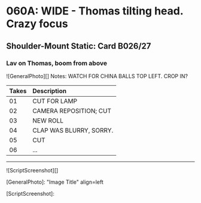 # 060A: WIDE - Thomas tilting head. Crazy focus

## Shoulder-Mount Static: Card B026/27

### Lav on Thomas, boom from above

![GeneralPhoto][]
Notes: WATCH FOR CHINA BALLS TOP LEFT. CROP IN?

| Takes | Description |
|:---|:----|
| 01 | CUT FOR LAMP |
| 02 | CAMERA REPOSITION; CUT |
| 03 | NEW ROLL |
| 04 | CLAP WAS BLURRY, SORRY. |
| 05 | CUT |
| 06 | ... |

----

![ScriptScreenshot][]


[GeneralPhoto]:  "Image Title" align=left

[ScriptScreenshot]: 